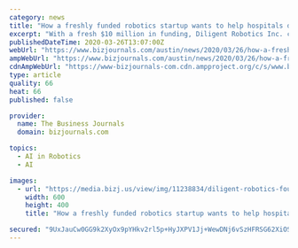 ```yaml
---
category: news
title: "How a freshly funded robotics startup wants to help hospitals dealing with coronavirus"
excerpt: "With a fresh $10 million in funding, Diligent Robotics Inc. co-founders Andrea Tomaz and Vivian Chu are ready to scale. The Austin startup makes robot assistants that help hospital staff with routine tasks."
publishedDateTime: 2020-03-26T13:07:00Z
webUrl: "https://www.bizjournals.com/austin/news/2020/03/26/how-a-freshly-funded-robotics-startup-wants-to.html"
ampWebUrl: "https://www.bizjournals.com/austin/news/2020/03/26/how-a-freshly-funded-robotics-startup-wants-to.amp.html"
cdnAmpWebUrl: "https://www-bizjournals-com.cdn.ampproject.org/c/s/www.bizjournals.com/austin/news/2020/03/26/how-a-freshly-funded-robotics-startup-wants-to.amp.html"
type: article
quality: 66
heat: 66
published: false

provider:
  name: The Business Journals
  domain: bizjournals.com

topics:
  - AI in Robotics
  - AI

images:
  - url: "https://media.bizj.us/view/img/11238834/diligent-robotics-founders-moxi*600xx5725-3817-0-0.jpg"
    width: 600
    height: 400
    title: "How a freshly funded robotics startup wants to help hospitals dealing with coronavirus"

secured: "9UxJauCw0GG9k2XyOx9pYHkv2rl5p+HyJXPV1Jj+WewDNj6vSzHFRSG62XiOSdn+YCW7+IGx63CclaSkFNlmnblM27UbHFY1CM1GHhnbay88c44c8p5nCDET7aXH5GLrBhlmNhD8ulW9xODJK1E2RSDqEo0Wi19vKSOjbiqjvTAP3jne7fnHQkd/bEKt46aURfcN5asZ5zrksvyqAtLIk4X9XGKFRwupL845qYguNkcvemvqELyjniDAsi9TfFcIn0ovB0e7m3GLuiVJ+ICgXy5xyyNWHfi+c4b3FA5/rL1MFwiEPwbFto6jWb3IhvUb;+tzcLelqy18vFuH/bBsnow=="
---
```


